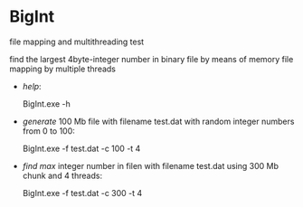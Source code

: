 # BigInt
file mapping and multithreading test

find the largest 4byte-integer number in binary file by means of memory file mapping by multiple threads

- *help*: 

    BigInt.exe -h

- *generate* 100 Mb file with filename test.dat with random integer numbers from 0 to 100: 

    BigInt.exe -f test.dat -c 100 -t 4

- *find max* integer number in filen with filename test.dat using 300 Mb chunk and 4 threads: 
  
    BigInt.exe -f test.dat -c 300 -t 4 

